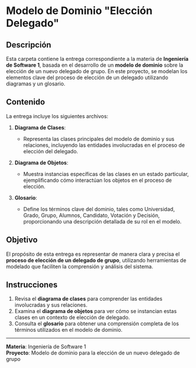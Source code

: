 # Modelo de Dominio "Elección Delegado"

## Descripción

Esta carpeta contiene la entrega correspondiente a la materia de **Ingeniería de Software 1**, basada en el desarrollo de un **modelo de dominio** sobre la elección de un nuevo delegado de grupo. En este proyecto, se modelan los elementos clave del proceso de elección de un delegado utilizando diagramas y un glosario.

## Contenido

La entrega incluye los siguientes archivos:

1. **Diagrama de Clases**:
   - Representa las clases principales del modelo de dominio y sus relaciones, incluyendo las entidades involucradas en el proceso de elección del delegado.

2. **Diagrama de Objetos**:
   - Muestra instancias específicas de las clases en un estado particular, ejemplificando cómo interactúan los objetos en el proceso de elección.

3. **Glosario**:
   - Define los términos clave del dominio, tales como Universidad, Grado, Grupo, Alumnos, Candidato, Votación y Decisión, proporcionando una descripción detallada de su rol en el modelo.

## Objetivo

El propósito de esta entrega es representar de manera clara y precisa el **proceso de elección de un delegado de grupo**, utilizando herramientas de modelado que faciliten la comprensión y análisis del sistema.

## Instrucciones

1. Revisa el **diagrama de clases** para comprender las entidades involucradas y sus relaciones.
2. Examina el **diagrama de objetos** para ver cómo se instancian estas clases en un contexto de elección de delegado.
3. Consulta el **glosario** para obtener una comprensión completa de los términos utilizados en el modelo de dominio.

---

**Materia**: Ingeniería de Software 1  
**Proyecto**: Modelo de dominio para la elección de un nuevo delegado de grupo  
